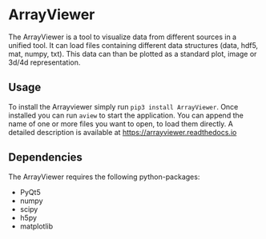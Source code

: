 # ArrayViewer

The ArrayViewer is a tool to visualize data from different sources in a unified tool. It can load files containing different data structures (data, hdf5, mat, numpy, txt). This data can than be plotted as a standard plot, image or 3d/4d representation.

## Usage
To install the Arrayviewer simply run `pip3 install ArrayViewer`. Once installed you can run `aview` to start the application. You can append the name of one or more files you want to open, to load them directly. A detailed description is available at https://arrayviewer.readthedocs.io

## Dependencies
The ArrayViewer requires the following python-packages:
* PyQt5
* numpy
* scipy
* h5py
* matplotlib

